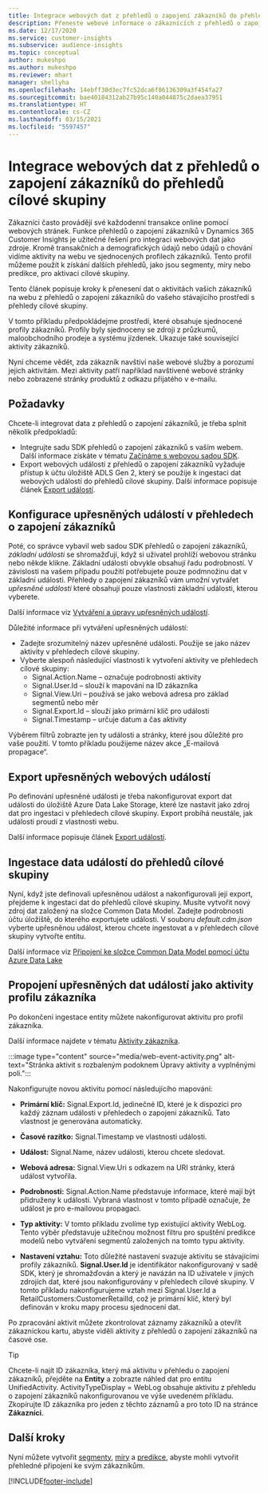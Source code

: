 ```yaml
---
title: Integrace webových dat z přehledů o zapojení zákazníků do přehledů cílové skupiny
description: Přeneste webové informace o zákaznících z přehledů o zapojení zákazníků do přehledů cílové skupiny.
ms.date: 12/17/2020
ms.service: customer-insights
ms.subservice: audience-insights
ms.topic: conceptual
author: mukeshpo
ms.author: mukeshpo
ms.reviewer: mhart
manager: shellyha
ms.openlocfilehash: 14ebff30d3ec7fc52dca6f86136309a3f454fa27
ms.sourcegitcommit: bae40184312ab27b95c140a044875c2daea37951
ms.translationtype: HT
ms.contentlocale: cs-CZ
ms.lasthandoff: 03/15/2021
ms.locfileid: "5597457"
---
```

# <a name="integrate-web-data-from-engagement-insights-with-audience-insights"></a>Integrace webových dat z přehledů o zapojení zákazníků do přehledů cílové skupiny

Zákazníci často provádějí své každodenní transakce online pomocí webových stránek. Funkce přehledů o zapojení zákazníků v Dynamics 365 Customer Insights je užitečné řešení pro integraci webových dat jako zdroje. Kromě transakčních a demografických údajů nebo údajů o chování vidíme aktivity na webu ve sjednocených profilech zákazníků. Tento profil můžeme použít k získání dalších přehledů, jako jsou segmenty, míry nebo predikce, pro aktivaci cílové skupiny.

Tento článek popisuje kroky k přenesení dat o aktivitách vašich zákazníků na webu z přehledů o zapojení zákazníků do vašeho stávajícího prostředí s přehledy cílové skupiny.

V tomto příkladu předpokládejme prostředí, které obsahuje sjednocené profily zákazníků. Profily byly sjednoceny se zdroji z průzkumů, maloobchodního prodeje a systému jízdenek. Ukazuje také související aktivity zákazníků. 

Nyní chceme vědět, zda zákazník navštíví naše webové služby a porozumí jejich aktivitám. Mezi aktivity patří například navštívené webové stránky nebo zobrazené stránky produktů z odkazu přijatého v e-mailu.

## <a name="prerequisites"></a>Požadavky

Chcete-li integrovat data z přehledů o zapojení zákazníků, je třeba splnit několik předpokladů: 

- Integrujte sadu SDK přehledů o zapojení zákazníků s vaším webem. Další informace získáte v tématu [Začínáme s webovou sadou SDK](../engagement-insights/instrument-website.md).
- Export webových událostí z přehledů o zapojení zákazníků vyžaduje přístup k účtu úložiště ADLS Gen 2, který se použije k ingestaci dat webových událostí do přehledů cílové skupiny. Další informace popisuje článek [Export událostí](../engagement-insights/export-events.md).

## <a name="configure-refined-events-in-engagement-insights"></a>Konfigurace upřesněných událostí v přehledech o zapojení zákazníků

Poté, co správce vybavil web sadou SDK přehledů o zapojení zákazníků, *základní události* se shromažďují, když si uživatel prohlíží webovou stránku nebo někde klikne. Základní události obvykle obsahují řadu podrobností. V závislosti na vašem případu použití potřebujete pouze podmnožinu dat v základní události. Přehledy o zapojení zákazníků vám umožní vytvářet *upřesněné události* které obsahují pouze vlastnosti základní události, kterou vyberete.     

Další informace viz [Vytváření a úpravy upřesněných událostí](../engagement-insights/refined-events.md).

Důležité informace při vytváření upřesněných událostí: 

- Zadejte srozumitelný název upřesněné události. Použije se jako název aktivity v přehledech cílové skupiny.
- Vyberte alespoň následující vlastnosti k vytvoření aktivity ve přehledech cílové skupiny: 
    - Signal.Action.Name – označuje podrobnosti aktivity
    - Signal.User.Id – slouží k mapování na ID zákazníka
    - Signal.View.Uri – používá se jako webová adresa pro základ segmentů nebo měr
    - Signal.Export.Id – slouží jako primární klíč pro události <!-- system generated, do we need to list?-->
    - Signal.Timestamp – určuje datum a čas aktivity

Výběrem filtrů zobrazte jen ty události a stránky, které jsou důležité pro vaše použití. V tomto příkladu použijeme název akce „E-mailová propagace“.

## <a name="export-the-refined-web-events"></a>Export upřesněných webových událostí 

Po definování upřesněné události je třeba nakonfigurovat export dat události do úložiště Azure Data Lake Storage, které lze nastavit jako zdroj dat pro ingestaci v přehledech cílové skupiny. Export probíhá neustále, jak události proudí z vlastnosti webu.

Další informace popisuje článek [Export událostí](../engagement-insights/export-events.md).

## <a name="ingest-event-data-to-audience-insights"></a>Ingestace data událostí do přehledů cílové skupiny

Nyní, když jste definovali upřesněnou událost a nakonfigurovali její export, přejdeme k ingestaci dat do přehledů cílové skupiny. Musíte vytvořit nový zdroj dat založený na složce Common Data Model. Zadejte podrobnosti účtu úložiště, do kterého exportujete události. V souboru *default.cdm.json* vyberte upřesněnou událost, kterou chcete ingestovat a v přehledech cílové skupiny vytvořte entitu.

Další informace viz [Připojení ke složce Common Data Model pomocí účtu Azure Data Lake](connect-common-data-model.md)


## <a name="relate-refined-event-data-as-an-activity-of-a-customer-profile"></a>Propojení upřesněných dat událostí jako aktivity profilu zákazníka

Po dokončení ingestace entity můžete nakonfigurovat aktivitu pro profil zákazníka.

Další informace najdete v tématu [Aktivity zákazníka](activities.md).

:::image type="content" source="media/web-event-activity.png" alt-text="Stránka aktivit s rozbaleným podoknem Úpravy aktivity a vyplněnými poli.":::

Nakonfigurujte novou aktivitu pomocí následujícího mapování: 

- **Primární klíč:** Signal.Export.Id, jedinečné ID, které je k dispozici pro každý záznam události v přehledech o zapojení zákazníků. Tato vlastnost je generována automaticky.

- **Časové razítko:** Signal.Timestamp ve vlastnosti události.

- **Událost:** Signal.Name, název události, kterou chcete sledovat.

- **Webová adresa:** Signal.View.Uri s odkazem na URI stránky, která událost vytvořila.

- **Podrobnosti:** Signal.Action.Name představuje informace, které mají být přidruženy k události. Vybraná vlastnost v tomto případě označuje, že událost je pro e-mailovou propagaci.

- **Typ aktivity:** V tomto příkladu zvolíme typ existující aktivity WebLog. Tento výběr představuje užitečnou možnost filtru pro spuštění predikce modelů nebo vytváření segmentů založených na tomto typu aktivity.

- **Nastavení vztahu:** Toto důležité nastavení svazuje aktivitu se stávajícími profily zákazníků. **Signal.User.Id** je identifikátor nakonfigurovaný v sadě SDK, který je shromažďován a který je navázán na ID uživatele v jiných zdrojích dat, které jsou nakonfigurovány v přehledech cílové skupiny. V tomto příkladu nakonfigurujeme vztah mezi Signal.User.Id a RetailCustomers:CustomerRetailId, což je primární klíč, který byl definován v kroku mapy procesu sjednocení dat.


Po zpracování aktivit můžete zkontrolovat záznamy zákazníků a otevřít zákaznickou kartu, abyste viděli aktivity z přehledů o zapojení zákazníků na časové ose. 

> [!TIP]
> Chcete-li najít ID zákazníka, který má aktivitu v přehledu o zapojení zákazníků, přejděte na **Entity** a zobrazte náhled dat pro entitu UnifiedActivity. ActivityTypeDisplay = WebLog obsahuje aktivitu z přehledu o zapojení zákazníků nakonfigurovanou ve výše uvedeném příkladu. Zkopírujte ID zákazníka pro jeden z těchto záznamů a pro toto ID na stránce **Zákazníci**.

## <a name="next-steps"></a>Další kroky

Nyní můžete vytvořit [segmenty](segments.md), [míry](measures.md) a [predikce](predictions.md), abyste mohli vytvořit přehledné připojení ke svým zákazníkům.


[!INCLUDE[footer-include](../includes/footer-banner.md)]